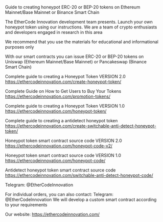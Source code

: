 Guide to creating honeypot ERC-20 or BEP-20 tokens on Ethereum Mainnet/Base Mainnet or Binance Smart Chain

The EtherCode Innovation development team presents. Launch your own honeypot token using our instructions. We are a team of crypto enthusiasts and developers engaged in research in this area

We recommend that you use the materials for educational and informational purposes only

With our smart contracts you can issue ERC-20 or BEP-20 tokens on Uniswap (Ethereum Mainnet/Base Mainnet) or Pancakeswap (Binance Smart Chain)

Сomplete guide to creating a Honeypot Token VERSION 2.0 https://ethercodeinnovation.com/create-honeypot-token/

Complete Guide on How to Get Users to Buy Your Tokens https://ethercodeinnovation.com/promotion-tokens/

Сomplete guide to creating a Honeypot Token VERSION 1.0 https://ethercodeinnovation.com/honeypot-token/

Complete guide to creating a antidetect honeypot token https://ethercodeinnovation.com/create-switchable-anti-detect-honeypot-token/


Honeypot token smart contract source code VERSION 2.0 https://ethercodeinnovation.com/honeypot-code-v2/

Honeypot token smart contract source code VERSION 1.0 https://ethercodeinnovation.com/honeypot-code/

Antidetect honeypot token smart contract source code https://ethercodeinnovation.com/switchable-anti-detect-honeypot-code/

Telegram: @EtherCodeInnovation

For individual orders, you can also contact: Telegram: @EtherCodeInnovation
We will develop a custom smart contract according to your requirements

Our website: https://ethercodeinnovation.com/
